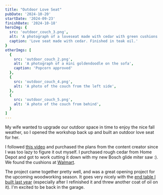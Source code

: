 ```yaml
---
title: "Outdoor Love Seat"
pubDate: '2024-10-20'
startDate: '2024-09-23'
finishDate: '2024-10-18'
heroImg: {
  src: 'outdoor_couch_3.png',
  alt: 'A photograph of a loveseat made with cedar with green cushions',
  caption: 'Love seat made with cedar. Finished in teak oil.'
}
otherImgs: [
  { 
    src: 'outdoor_couch_2.png',
    alt: 'A photograph of a mini goldendoodle on the sofa',
    caption: 'Popcorn approved'
  },
  {
    src: 'outdoor_couch_4.png',
    alt: 'A photo of the couch from the left side',
  },
  {
    src: 'outdoor_couch_5.png',
    alt: 'A photo of the couch from behind',
  }
]
---
```


My wife wanted to upgrade our outdoor space in time to enjoy the nice fall weather, so I opened the workshop back up and built an outdoor love seat for her. 

I followed [this video](https://youtu.be/crdwJW5tL1s?si=9MkjiAvRbUlFu9gb) and purchased the plans from the content creator since I was too lazy to figure it out myself. I purchased rough cedar from Home Depot and got to work cutting it down with my new Bosch glide miter saw :). We found the cushions at [Walmart](https://www.walmart.com/ip/Arden-Selections-Outdoor-Deep-Seat-Cushion-Set-24-x-24-Water-Repellant-Fade-Resistant-Bottom-Back-Chair-Sofa-Couch-Peacock-Blue-Green-Texture/1880045838).

The project came together pretty well, and was a great opening project for the upcoming woodworking season. It goes very nicely with the [end table I built last year](http://localhost:4321/irl/outdoor-end-tables) (especially after I refinished it and threw another coat of oil on it). I'm excited to be back in the garage.